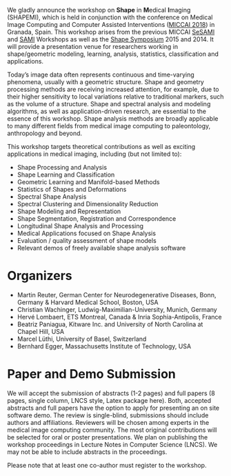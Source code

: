 We gladly announce the workshop on **Shape** in **M**edical **I**maging (SHAPEMI), which is held in conjunction with the conference on Medical Image Computing and Computer Assisted Interventions ([MICCAI 2018](http://www.miccai2018.org/en/)) in Granada, Spain. This workshop arises from the previous MICCAI [SeSAMI](https://sites.google.com/site/sesami2016/) and [SAMI](https://sites.google.com/site/miccaisami2015/) Workshops as well as the [Shape Symposium](http://www.shapesymposium.org) 2015 and 2014. It will provide a presentation venue for researchers working in shape/geometric modeling, learning, analysis, statistics, classification and applications. 

Today’s image data often represents continuous and time-varying phenomena, usually with a geometric structure. Shape and geometry processing methods are receiving increased attention, for example, due to their higher sensitivity to local variations relative to traditional markers, such as the volume of a structure. Shape and spectral analysis and modeling algorithms, as well as application-driven research, are essential to the essence of this workshop. Shape analysis methods are broadly applicable to many different fields from medical image computing to paleontology, anthropology and beyond.


This workshop targets theoretical contributions as well as exciting applications in medical imaging, including (but not limited to):
- Shape Processing and Analysis
- Shape Learning and Classification
- Geometric Learning and Manifold-based Methods
- Statistics of Shapes and Deformations
- Spectral Shape Analysis
- Spectral Clustering and Dimensionality Reduction
- Shape Modeling and Representation
- Shape Segmentation, Registration and Correspondence
- Longitudinal Shape Analysis and Processing
- Medical Applications focused on Shape Analysis
- Evaluation / quality assessment of shape models
- Relevant demos of freely available shape analysis software 


# Organizers
- Martin Reuter, German Center for Neurodegenerative Diseases, Bonn, Germany 
 & Harvard Medical School, Boston, USA
- Christian Wachinger, Ludwig-Maximilian-University, Munich, Germany
- Hervé Lombaert, ETS Montreal, Canada & Inria Sophia-Antipolis, France
- Beatriz Paniagua, Kitware Inc. and University of North Carolina at Chapel Hill, USA
- Marcel Lüthi, University of Basel, Switzerland
- Bernhard Egger, Massachusetts Institute of Technology, USA

# Paper and Demo Submission
We will accept the submission of abstracts (1-2 pages) and full papers (8 pages, single column, LNCS style, Latex package here). Both, accepted abstracts and full papers have the option to apply for presenting an on site software demo. The review is single-blind, submissions should include authors and affiliations. Reviewers will be chosen among experts in the medical image computing community. The most original contributions will be selected for oral or poster presentations. We plan on publishing the workshop proceedings in Lecture Notes in Computer Science (LNCS). We may not be able to include abstracts in the proceedings.

Please note that at least one co-author must register to the workshop.



